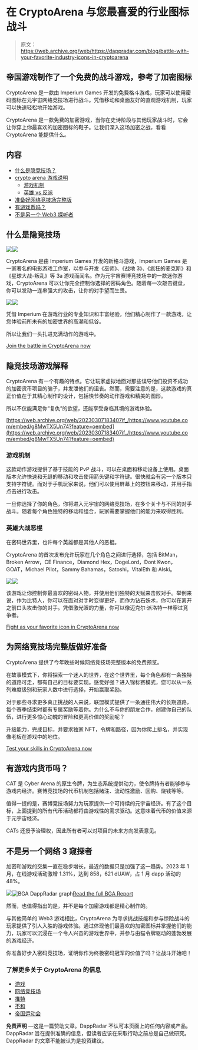 # 在 CryptoArena 与您最喜爱的行业图标战斗

> 原文：<https://web.archive.org/web/https://dappradar.com/blog/battle-with-your-favorite-industry-icons-in-cryptoarena>

## 帝国游戏制作了一个免费的战斗游戏，参考了加密图标

CryptoArena 是一款由 Imperium Games 开发的免费格斗游戏，玩家可以使用密码图标在元宇宙网络竞技场进行战斗。凭借移动和桌面友好的直观游戏机制，玩家可以快速轻松地开始游戏。

CryptoArena 是一款免费的加密游戏，当你在史诗阶段与其他玩家战斗时，它会让你穿上你最喜欢的加密图标的鞋子。让我们深入这场加密之战，看看 CryptoArena 能提供什么。

## 内容

*   [什么是隐竞技场？](https://web.archive.org/web/20230307183407/https://dappradar.com/blog/battle-with-your-favorite-industry-icons-in-cryptoarena/#what)
*   [crypto arena 游戏说明](https://web.archive.org/web/20230307183407/https://dappradar.com/blog/battle-with-your-favorite-industry-icons-in-cryptoarena/#the)
    *   [游戏机制](https://web.archive.org/web/20230307183407/https://dappradar.com/blog/battle-with-your-favorite-industry-icons-in-cryptoarena/#game)
    *   [英雄 vs 反派](https://web.archive.org/web/20230307183407/https://dappradar.com/blog/battle-with-your-favorite-industry-icons-in-cryptoarena/#heroes)
*   [准备好网络竞技场完整版](https://web.archive.org/web/20230307183407/https://dappradar.com/blog/battle-with-your-favorite-industry-icons-in-cryptoarena/#get)
*   [有游戏币吗？](https://web.archive.org/web/20230307183407/https://dappradar.com/blog/battle-with-your-favorite-industry-icons-in-cryptoarena/#any)
*   [不是另一个 Web3 探听者](https://web.archive.org/web/20230307183407/https://dappradar.com/blog/battle-with-your-favorite-industry-icons-in-cryptoarena/#not)

## 什么是隐竞技场

![](img/5923a1f313b206a1006889755a32bc4d.png)![](img/ac154460f76e7965698201edc5aa2785.png)

CryptoArena 是由 Imperium Games 开发的新格斗游戏，Imperium Games 是一家著名的电影游戏工作室，以参与开发《巫师》、《战地 3》、《疯狂的麦克斯》和《星球大战-叛乱》等 3a 游戏而闻名。作为元宇宙赛博竞技场中的一款迷你游戏，CryptoArena 可以让你完全控制你选择的密码角色。随着每一次敲击键盘，你可以发动一连串强大的攻击，让你的对手望而生畏。

![](img/dbc8322ee604f13e10f58f7fcfaa7961.png)![](img/4aa6e36a00c703d6aa0386006493511d.png)

凭借 Imperium 在游戏行业的专业知识和丰富经验，他们精心制作了一款游戏，让您体验前所未有的加密世界的高潮和低谷。

所以让我们一头扎进充满动作的游戏中。

[Join the battle in CryptoArena now](https://web.archive.org/web/20230307183407/https://crypto-arena.net/game/)

## 隐竞技场游戏解释

CryptoArena 有一个有趣的特点。它让玩家虚拟地面对那些误导他们投资不成功的加密货币项目的骗子，并发泄他们的沮丧。然而，需要注意的是，这款游戏的真正价值在于其精心制作的设计，包括快节奏的动作游戏和精美的图形。

所以不仅能满足你“复仇”的欲望，还能享受身临其境的游戏体验。

[https://web.archive.org/web/20230307183407if_/https://www.youtube.com/embed/g8MwTX5Un74?feature=oembed](https://web.archive.org/web/20230307183407if_/https://www.youtube.com/embed/g8MwTX5Un74?feature=oembed)

### 游戏机制

这款动作游戏提供了基于技能的 PvP 战斗，可以在桌面和移动设备上使用。桌面版本允许快速和无缝的移动和攻击使用箭头键和字符键。很快就会有另一个版本只支持字符键。而对于手机玩家来说，他们可以使用屏幕上的按钮来移动，并用手指点击进行攻击。

一旦你选择了你的角色，你将进入元宇宙的网络竞技场，在多个关卡与不同的对手战斗。随着每个角色独特的移动和组合，玩家需要掌握他们的能力来取得胜利。

### 英雄大战恶棍

在密码世界里，也许每个英雄都是其他人的恶棍。

CryptoArena 的首次发布允许玩家在几个角色之间进行选择，包括 BitMan，Broken Arrow，CE Finance，Diamond Hex，DogeLord，Dont Kwon，GOAT，Michael Pilot，Sammy Bahamas，Satoshi，VitalEth 和 Alski。

![](img/2538ef2d8acd5cca20f333930034dc99.png)![](img/e2ce54a238517969c712462cb8149869.png)

该游戏让你控制你最喜欢的密码人物，并使用他们独特的天赋来击败对手。举例来说，作为比特人，你可以在面对对手时变得更好，而作为钻石妖术，你可以在离开之前口头攻击你的对手。凭借激光眼的力量，你可以像迈克尔·派洛特一样穿过竞争者。

[Fight as your favorite icon in CryptoArena now](https://web.archive.org/web/20230307183407/https://crypto-arena.net/game/)

## 为网络竞技场完整版做好准备

CryptoArena 提供了今年晚些时候网络竞技场完整版本的免费预览。

在故事模式下，你将探索一个迷人的世界，在这个世界里，每个角色都有一条独特的道路可走，都有自己的目标要实现。感觉好强？进入锦标赛模式，您可以从一系列难度级别和玩家人数中进行选择，开始赢取奖励。

对于那些寻求更多真正挑战的人来说，联盟模式提供了一条通往伟大的长期道路，每个赛季结束时都有专属奖励等着你。为什么不与你的朋友合作，创建你自己的队伍，进行更多惊心动魄的冒险和更高价值的奖励呢？

升级能力，完成目标，并要求独家 NFT，令牌和路径，因为你爬上排名，并实现像老板在游戏中的地位。

[Test your skills in CryptoArena now](https://web.archive.org/web/20230307183407/https://crypto-arena.net/game/)

## 有游戏内货币吗？

CAT 是 Cyber Arena 的原生令牌，为生态系统提供动力，使令牌持有者能够参与游戏内经济。赛博竞技场的代币机制包括赌注、流动性激励、回购、烧钱等等。

值得一提的是，赛博竞技场努力为玩家提供一个可持续的元宇宙经济。有了这个目标，上面提到的所有代币活动都将由游戏性的需求驱动。这意味着代币的价值来源于元宇宙经济。

CATs 还授予治理权，因此所有者可以对项目的未来方向发表意见。

## 不是另一个网络 3 窥探者

加密和游戏的交集一直在稳步增长，最近的数据只是加强了这一趋势。2023 年 1 月，在线游戏活动激增 1.31%，达到 858，621 dUAW，占 1 月 dapp 活动的 48%。

![](img/fdec7fc5aa18c8f11c03f2daaee13466.png)![BGA DappRadar graph](img/b8b860bdc62101fa6406df7634bbb01b.png)[Read the full BGA Report](https://web.archive.org/web/20230307183407/https://dappradar.com/blog/game-and-metaverse-tokens-rally-with-strong-on-chain-metrics)

然而，也值得指出的是，并不是每个加密游戏都是精心制作的。

与其他简单的 Web3 游戏相比，CryptoArena 为寻求挑战技能和参与惊险战斗的玩家提供了引人入胜的游戏体验。通过体现他们最喜欢的加密图标并掌握他们的能力，玩家可以沉浸在一个令人兴奋的游戏世界中，并参与由猫令牌驱动的蓬勃发展的游戏经济。

你准备好步入密码竞技场，证明你作为终极密码冠军的价值了吗？让战斗开始吧！

### 了解更多关于 CryptoArena 的信息

*   [游戏](https://web.archive.org/web/20230307183407/https://crypto-arena.net/game/)
*   [网络竞技场](https://web.archive.org/web/20230307183407/https://www.cyber-arena.co/)
*   [推特](https://web.archive.org/web/20230307183407/https://twitter.com/CyberArena_NFT)
*   [不和](https://web.archive.org/web/20230307183407/https://discord.gg/h3vxEurQF3)
*   [帝国运动会](https://web.archive.org/web/20230307183407/https://www.imperiummultimedia.com/)

**免责声明** —这是一篇赞助文章。DappRadar 不认可本页面上的任何内容或产品。DappRadar 旨在提供准确的信息，但读者应该在采取行动之前总是自己做研究。DappRadar 的文章不能被认为是投资建议。